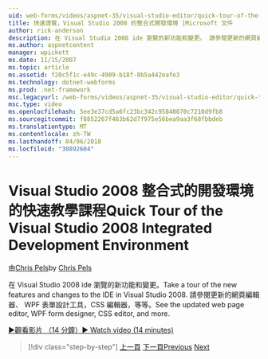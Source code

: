 ```yaml
---
uid: web-forms/videos/aspnet-35/visual-studio-editor/quick-tour-of-the-visual-studio-2008-integrated-development-environment
title: 快速導覽，Visual Studio 2008 的整合式開發環境 |Microsoft 文件
author: rick-anderson
description: 在 Visual Studio 2008 ide 瀏覽的新功能和變更。 請參閱更新的網頁編輯器、 WPF 表單設計工具，CSS 編輯器，等等。
ms.author: aspnetcontent
manager: wpickett
ms.date: 11/15/2007
ms.topic: article
ms.assetid: f20c5f1c-e49c-4909-b18f-8b5a442eafe3
ms.technology: dotnet-webforms
ms.prod: .net-framework
msc.legacyurl: /web-forms/videos/aspnet-35/visual-studio-editor/quick-tour-of-the-visual-studio-2008-integrated-development-environment
msc.type: video
ms.openlocfilehash: 5ee3e37cd5a6fc23bc342c95840070c7210d9fb8
ms.sourcegitcommit: f8852267f463b62d7f975e56bea9aa3f68fbbdeb
ms.translationtype: MT
ms.contentlocale: zh-TW
ms.lasthandoff: 04/06/2018
ms.locfileid: "30892604"
---
```

<a name="quick-tour-of-the-visual-studio-2008-integrated-development-environment"></a><span data-ttu-id="d3dd5-104">Visual Studio 2008 整合式的開發環境的快速教學課程</span><span class="sxs-lookup"><span data-stu-id="d3dd5-104">Quick Tour of the Visual Studio 2008 Integrated Development Environment</span></span>
====================
<span data-ttu-id="d3dd5-105">由[Chris Pels](https://twitter.com/chrispels)</span><span class="sxs-lookup"><span data-stu-id="d3dd5-105">by [Chris Pels](https://twitter.com/chrispels)</span></span>

<span data-ttu-id="d3dd5-106">在 Visual Studio 2008 ide 瀏覽的新功能和變更。</span><span class="sxs-lookup"><span data-stu-id="d3dd5-106">Take a tour of the new features and changes to the IDE in Visual Studio 2008.</span></span> <span data-ttu-id="d3dd5-107">請參閱更新的網頁編輯器、 WPF 表單設計工具，CSS 編輯器，等等。</span><span class="sxs-lookup"><span data-stu-id="d3dd5-107">See the updated web page editor, WPF form designer, CSS editor, and more.</span></span>

[<span data-ttu-id="d3dd5-108">&#9654;觀看影片 （14 分鐘）</span><span class="sxs-lookup"><span data-stu-id="d3dd5-108">&#9654; Watch video (14 minutes)</span></span>](https://channel9.msdn.com/Blogs/ASP-NET-Site-Videos/quick-tour-of-the-visual-studio-2008-integrated-development-environment)

> [!div class="step-by-step"]
> <span data-ttu-id="d3dd5-109">[上一頁](intellisense-for-jscript-and-aspnet-ajax.md)
> [下一頁](creating-and-modifying-a-css-file.md)</span><span class="sxs-lookup"><span data-stu-id="d3dd5-109">[Previous](intellisense-for-jscript-and-aspnet-ajax.md)
[Next](creating-and-modifying-a-css-file.md)</span></span>

